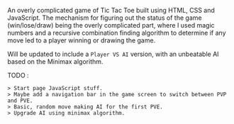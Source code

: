 An overly complicated game of Tic Tac Toe built using HTML, CSS and JavaScript. The mechanism for figuring out the status of the game (win/lose/draw) being the overly complicated part, where I used magic numbers and a recursive combination finding algorithm to determine if any move led to a player winning or drawing the game.

Will be updated to include a `Player VS AI` version, with an unbeatable AI based on the Minimax algorithm.


TODO :

    > Start page JavaScript stuff.
    > Maybe add a navigation bar in the game screen to switch between PVP and PVE.
    > Basic, random move making AI for the first PVE.
    > Upgrade AI using minimax algorithm.